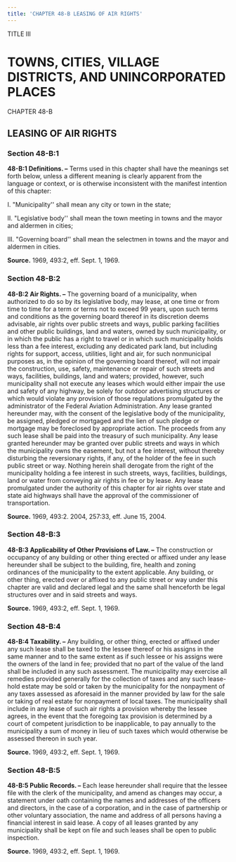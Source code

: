 ```yaml
---
title: 'CHAPTER 48-B LEASING OF AIR RIGHTS'
---
```


TITLE III
                                             
TOWNS, CITIES, VILLAGE DISTRICTS, AND UNINCORPORATED PLACES
===========================================================

CHAPTER 48-B
                                             
LEASING OF AIR RIGHTS
---------------------

### Section 48-B:1

 **48-B:1 Definitions. –** Terms used in this chapter shall have the
meanings set forth below, unless a different meaning is clearly apparent
from the language or context, or is otherwise inconsistent with the
manifest intention of this chapter:
                                             
 I. "Municipality'' shall mean any city or town in the state;
                                             
 II. "Legislative body'' shall mean the town meeting in towns and the
mayor and aldermen in cities;
                                             
 III. "Governing board'' shall mean the selectmen in towns and the
mayor and aldermen in cities.

**Source.** 1969, 493:2, eff. Sept. 1, 1969.

### Section 48-B:2

 **48-B:2 Air Rights. –** The governing board of a municipality, when
authorized to do so by its legislative body, may lease, at one time or
from time to time for a term or terms not to exceed 99 years, upon such
terms and conditions as the governing board thereof in its discretion
deems advisable, air rights over public streets and ways, public parking
facilities and other public buildings, land and waters, owned by such
municipality, or in which the public has a right to travel or in which
such municipality holds less than a fee interest, excluding any
dedicated park land, but including rights for support, access,
utilities, light and air, for such nonmunicipal purposes as, in the
opinion of the governing board thereof, will not impair the
construction, use, safety, maintenance or repair of such streets and
ways, facilities, buildings, land and waters; provided, however, such
municipality shall not execute any leases which would either impair the
use and safety of any highway, be solely for outdoor advertising
structures or which would violate any provision of those regulations
promulgated by the administrator of the Federal Aviation Administration.
Any lease granted hereunder may, with the consent of the legislative
body of the municipality, be assigned, pledged or mortgaged and the lien
of such pledge or mortgage may be foreclosed by appropriate action. The
proceeds from any such lease shall be paid into the treasury of such
municipality. Any lease granted hereunder may be granted over public
streets and ways in which the municipality owns the easement, but not a
fee interest, without thereby disturbing the reversionary rights, if
any, of the holder of the fee in such public street or way. Nothing
herein shall derogate from the right of the municipality holding a fee
interest in such streets, ways, facilities, buildings, land or water
from conveying air rights in fee or by lease. Any lease promulgated
under the authority of this chapter for air rights over state and state
aid highways shall have the approval of the commissioner of
transportation.

**Source.** 1969, 493:2. 2004, 257:33, eff. June 15, 2004.

### Section 48-B:3

 **48-B:3 Applicability of Other Provisions of Law. –** The
construction or occupancy of any building or other thing erected or
affixed under any lease hereunder shall be subject to the building,
fire, health and zoning ordinances of the municipality to the extent
applicable. Any building, or other thing, erected over or affixed to any
public street or way under this chapter are valid and declared legal and
the same shall henceforth be legal structures over and in said streets
and ways.

**Source.** 1969, 493:2, eff. Sept. 1, 1969.

### Section 48-B:4

 **48-B:4 Taxability. –** Any building, or other thing, erected or
affixed under any such lease shall be taxed to the lessee thereof or his
assigns in the same manner and to the same extent as if such lessee or
his assigns were the owners of the land in fee; provided that no part of
the value of the land shall be included in any such assessment. The
municipality may exercise all remedies provided generally for the
collection of taxes and any such lease-hold estate may be sold or taken
by the municipality for the nonpayment of any taxes assessed as
aforesaid in the manner provided by law for the sale or taking of real
estate for nonpayment of local taxes. The municipality shall include in
any lease of such air rights a provision whereby the lessee agrees, in
the event that the foregoing tax provision is determined by a court of
competent jurisdiction to be inapplicable, to pay annually to the
municipality a sum of money in lieu of such taxes which would otherwise
be assessed thereon in such year.

**Source.** 1969, 493:2, eff. Sept. 1, 1969.

### Section 48-B:5

 **48-B:5 Public Records. –** Each lease hereunder shall require that
the lessee file with the clerk of the municipality, and amend as changes
may occur, a statement under oath containing the names and addresses of
the officers and directors, in the case of a corporation, and in the
case of partnership or other voluntary association, the name and address
of all persons having a financial interest in said lease. A copy of all
leases granted by any municipality shall be kept on file and such leases
shall be open to public inspection.

**Source.** 1969, 493:2, eff. Sept. 1, 1969.
